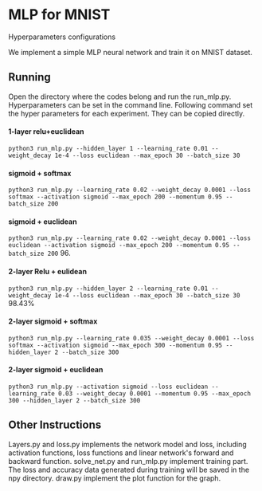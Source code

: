 # MLP for MNIST

Hyperparameters configurations 

We implement a simple MLP neural network and train it on MNIST dataset. 

## Running
Open the directory where the codes belong and run the run_mlp.py. Hyperparameters can be set in the command line. Following command set the hyper parameters for each experiment. They can be copied directly.

#### 1-layer relu+euclidean
`python3 run_mlp.py --hidden_layer 1 --learning_rate 0.01 --weight_decay 1e-4 --loss euclidean --max_epoch 30 --batch_size 30`  
  
#### sigmoid + softmax 
 `python3 run_mlp.py --learning_rate 0.02 --weight_decay 0.0001 --loss softmax --activation sigmoid --max_epoch 200 --momentum 0.95 --batch_size 200`  

#### sigmoid + euclidean
`python3 run_mlp.py --learning_rate 0.02 --weight_decay 0.0001 --loss euclidean --activation sigmoid --max_epoch 200 --momentum 0.95 --batch_size 200`  96.

#### 2-layer Relu + eulidean
`python3 run_mlp.py --hidden_layer 2 --learning_rate 0.01 --weight_decay 1e-4 --loss euclidean --max_epoch 30 --batch_size 30` 98.43%

#### 2-layer sigmoid + softmax
`python3 run_mlp.py --learning_rate 0.035 --weight_decay 0.0001 --loss softmax --activation sigmoid --max_epoch 300 --momentum 0.95 --hidden_layer 2 --batch_size 300`

#### 2-layer sigmoid + euclidean
`python3 run_mlp.py --activation sigmoid --loss euclidean --learning_rate 0.03 --weight_decay 0.0001 --momentum 0.95 --max_epoch 300 --hidden_layer 2 --batch_size 300`

## Other Instructions
Layers.py and loss.py implements the network model and loss, including activation functions, loss functions and linear network's forward and backward function. solve_net.py and run_mlp.py implement training part. The loss and accuracy data generated during training will be saved in the npy directory. draw.py implement the plot function for the graph.